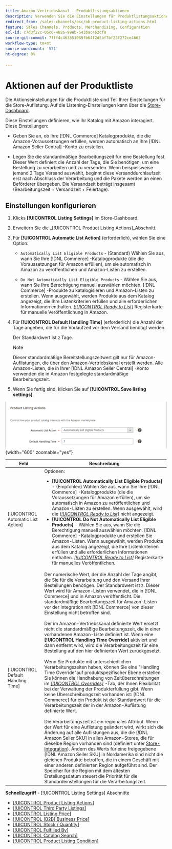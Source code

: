 ```yaml
---
title: Amazon-Vertriebskanal - Produktlistungsaktionen
description: Verwenden Sie die Einstellungen für Produktlistungsaktionen , um festzulegen, wie Ihr Commerce-Katalog mit Amazon interagiert.
redirect_from: /sales-channels/asc/ob-product-listing-actions.html
feature: Sales Channels, Products, Merchandising, Configuration
exl-id: c7d3f22c-05c6-4826-99eb-543bac462cf8
source-git-commit: 7fff4c463551089fb64f2d5bf7bf23f272ce4663
workflow-type: tm+mt
source-wordcount: '571'
ht-degree: 0%

---
```


# Aktionen auf der Produktliste

Die Aktionseinstellungen für die Produktliste sind Teil Ihrer Einstellungen für die Store-Auflistung. Auf die Listening-Einstellungen kann über die [Store-Dashboard](./amazon-store-dashboard.md).

Diese Einstellungen definieren, wie Ihr Katalog mit Amazon interagiert. Diese Einstellungen:

- Geben Sie an, ob Ihre [!DNL Commerce] Katalogprodukte, die die Amazon-Voraussetzungen erfüllen, werden automatisch an Ihre [!DNL Amazon Seller Central] -Konto zu erstellen.

- Legen Sie die standardmäßige Bearbeitungszeit für eine Bestellung fest. Dieser Wert definiert die Anzahl der Tage, die Sie benötigen, um eine Bestellung zu verarbeiten und zu versenden. Wenn beispielsweise jemand 2 Tage Versand auswählt, beginnt diese Versanddurchlaufzeit erst nach Abschluss der Verarbeitung und die Pakete werden an einen Beförderer übergeben. Die Versandzeit beträgt insgesamt (Bearbeitungszeit + Versandzeit + Feiertage).

## Einstellungen konfigurieren

1. Klicks **[!UICONTROL Listing Settings]** im Store-Dashboard.

1. Erweitern Sie die _[!UICONTROL Product Listing Actions]_Abschnitt.

1. Für **[!UICONTROL Automatic List Action]** (erforderlich), wählen Sie eine Option:

   - `Automatically List Eligible Products` - (Standard) Wählen Sie aus, wann Sie Ihre [!DNL Commerce] -Katalogprodukte (die die Voraussetzungen für Amazon erfüllen), um sie automatisch in Amazon zu veröffentlichen und Amazon-Listen zu erstellen.

   - `Do Not Automatically List Eligible Products` - Wählen Sie aus, wann Sie Ihre Berechtigung manuell auswählen möchten. [!DNL Commerce] -Produkte zu katalogisieren und Amazon-Listen zu erstellen. Wenn ausgewählt, werden Produkte aus dem Katalog angezeigt, die Ihre Listenkriterien erfüllen und alle erforderlichen Informationen enthalten. [_[!UICONTROL Ready to List]_](./ready-to-list.md) Registerkarte für manuelle Veröffentlichung in Amazon.

1. Für **[!UICONTROL Default Handling Time]** (erforderlich) die Anzahl der Tage angeben, die für die Vorlaufzeit vor dem Versand benötigt werden.

   Der Standardwert ist `2` Tage.

   >[!NOTE]
   >
   >Dieser standardmäßige Bereitstellungszeitwert gilt nur für Amazon-Auflistungen, die über den Amazon-Vertriebskanal erstellt werden. Alle Amazon-Listen, die in Ihrer [!DNL Amazon Seller Central] -Konto verwenden die in Amazon festgelegte standardmäßige Bearbeitungszeit.

1. Wenn Sie fertig sind, klicken Sie auf **[!UICONTROL Save listing settings]**.

![Aktionen auf der Produktliste](assets/amazon-product-listing-actions.png){width="600" zoomable="yes"}

| Feld | Beschreibung |
|------------------------------------|-----------------------------------------------------------------------------------------------------------------------------------------------------------------------------------------------------------------------------------------------------------------------------------------------------------------------------------------------------------------------------------------------------------------------------------------------------------------------------------------------------------------------------------------------------------------------------------------------------------------------------------------------------------------------------------------------------------------------------------------------------------------------------------------------------------------------------------------------------------------------------------------------------------------------------------------------------------------------------------------------------------------------------------------------------------------------------------------------------------------------------------------------------------------------------------------------------------------------------------------------------------------------------------------------------------------------------------------------------------------------------------------------------------------------------------------------------------------------------------------------------------------------------------------------------------------------------------------------------------------------------------------------------------------------------------------|
| [!UICONTROL Automatic List Action] | Optionen:<ul><li>**[!UICONTROL Automatically List Eligible Products]** - (Empfohlen) Wählen Sie aus, wann Sie Ihre [!DNL Commerce] -Katalogprodukte (die die Voraussetzungen für Amazon erfüllen), um sie automatisch in Amazon zu veröffentlichen und Amazon-Listen zu erstellen. Wenn ausgewählt, wird die [_[!UICONTROL Ready to List]_](./ready-to-list.md) nicht angezeigt. </li><li>**[!UICONTROL Do Not Automatically List Eligible Products]** - Wählen Sie aus, wann Sie die Berechtigung manuell auswählen möchten. [!DNL Commerce] -Katalogprodukte und erstellen Sie Amazon-Listen. Wenn ausgewählt, werden Produkte aus dem Katalog angezeigt, die Ihre Listenkriterien erfüllen und alle erforderlichen Informationen enthalten. [_[!UICONTROL Ready to List]_](./ready-to-list.md) Registerkarte für manuelles Veröffentlichen.</li></ul> |
| [!UICONTROL Default Handling Time] | Der numerische Wert, der die Anzahl der Tage angibt, die Sie für die Verarbeitung und den Versand Ihrer Bestellungen benötigen. Der Standardwert ist `2`. Dieser Wert wird für Amazon-Listen verwendet, die in [!DNL Commerce] und in Amazon veröffentlicht. Die standardmäßige Bearbeitungszeit für Amazon-Listen vor der Integration mit [!DNL Commerce] von dieser Einstellung nicht betroffen sind.<br><br>Der im Amazon-Vertriebskanal definierte Wert ersetzt nicht die standardmäßige Bearbeitungszeit, die in einer vorhandenen Amazon-Liste definiert ist. Wenn eine **[!UICONTROL Handling Time Override]** aktiviert und dann entfernt wird, wird die Verarbeitungszeit für eine Bestellung auf den hier definierten Wert zurückgesetzt.<br><br>Wenn Sie Produkte mit unterschiedlichen Verarbeitungszeiten haben, können Sie eine &quot;Handling Time Override&quot;auf produktspezifischer Ebene erstellen. Sie können die Handhabung von Zeitüberschreitungen im [_[!UICONTROL Overrides]_](./overrides.md) -Tab, der Ihnen Flexibilität bei der Verwaltung der Produkterfüllung gibt. Wenn keine Überschreibungszeit vorhanden ist: [!DNL Commerce] für ein Produkt ist der Standardwert für die Verarbeitungszeit der in der Amazon-Auflistung definierte Wert.<br><br>Die Verarbeitungszeit ist ein regionales Attribut. Wenn der Wert für eine Auflistung geändert wird, wirkt sich die Änderung auf alle Auflistungen aus, die die [!DNL Amazon Seller SKU] in allen Amazon-Stores, die für dieselbe Region vorhanden sind (definiert unter [Store-Integration](./store-integration.md)). Ändern des Werts für eine freigegebene [!DNL Amazon Seller SKU] in Nordamerika sind nicht die gleichen Produkte betroffen, die in einem Geschäft mit einer anderen definierten Region aufgeführt sind. Der Speicher für die Region mit dem ältesten Erstellungsdatum steuert die Priorität für die Standardeinstellungen für die Verarbeitungszeit. |

**Schnellzugriff** - [!UICONTROL Listing Settings] Abschnitte

- [[!UICONTROL Product Listing Actions]](./product-listing-actions.md)
- [[!UICONTROL Third Party Listings]](./third-party-listing-settings.md)
- [[!UICONTROL Listing Price]](./listing-price.md)
- [[!UICONTROL (B2B) Business Price]](./business-pricing.md)
- [[!UICONTROL Stock / Quantity]](./stock-quantity.md)
- [[!UICONTROL Fulfilled By]](./fulfilled-by.md)
- [[!UICONTROL Catalog Search]](./catalog-search.md)
- [[!UICONTROL Product Listing Condition]](./product-listing-condition.md)
